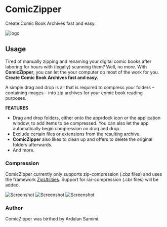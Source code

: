 # ComicZipper
Create Comic Book Archives fast and easy.

![logo](https://github.com/pkrll/ComicZipper-2/blob/master/logo.png)

## Usage
Tired of manually zipping and renaming your digital comic books after laboring for hours with (legally) scanning them? Well, no more. With **ComicZipper**, you can let the your computer do most of the work for you. **Create Comic Book Archives fast and easy.**

A simple drag and drop is all that is required to compress your folders – containing images – into zip archives for your comic book reading purposes.

**FEATURES**
* Drag and drop folders, either onto the app/dock icon or the application window, to add items to be compressed. You can also let the app automatically begin compression on drag and drop.
* Exclude certain files or extensions from the resulting archive.
* **ComicZipper** also likes to clean up and offers to delete the original folders afterwards.
* And more.

### Compression
ComicZipper currently only supports zip-compression (.cbz files) and uses the framework [ZipUtilities](https://github.com/NSProgrammer/ZipUtilities). Support for rar-compression (.cbr files) will be added.

![Screenshot](https://github.com/pkrll/ComicZipper-2/blob/master/Screenshot.png)
![Screenshot](https://github.com/pkrll/ComicZipper-2/blob/master/screenshot-1.png)
![Screenshot](https://github.com/pkrll/ComicZipper-2/blob/master/screenshot-2.png)

### Author
ComicZipper was birthed by Ardalan Samimi.
